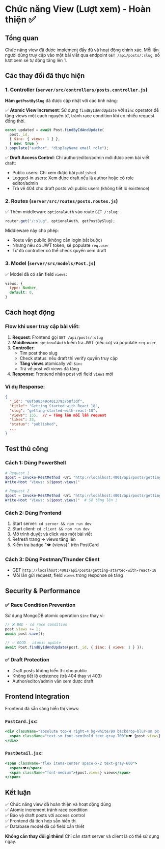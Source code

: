 # Chức năng View (Lượt xem) - Hoàn thiện ✅

## Tổng quan

Chức năng view đã được implement đầy đủ và hoạt động chính xác. Mỗi lần người dùng truy cập vào một bài viết qua endpoint `GET /api/posts/:slug`, số lượt xem sẽ tự động tăng lên 1.

## Các thay đổi đã thực hiện

### 1. Controller (`server/src/controllers/posts.controller.js`)

**Hàm `getPostBySlug`** đã được cập nhật với các tính năng:

✅ **Atomic View Increment**: Sử dụng `findByIdAndUpdate` với `$inc` operator để tăng views một cách nguyên tử, tránh race condition khi có nhiều request đồng thời.

```javascript
const updated = await Post.findByIdAndUpdate(
  post._id,
  { $inc: { views: 1 } },
  { new: true }
).populate("author", "displayName email role");
```

✅ **Draft Access Control**: Chỉ author/editor/admin mới được xem bài viết draft:

- Public users: Chỉ xem được bài `published`
- Logged-in users: Xem được draft nếu là author hoặc có role editor/admin
- Trả về 404 cho draft posts với public users (không tiết lộ existence)

### 2. Routes (`server/src/routes/posts.routes.js`)

✅ Thêm middleware `optionalAuth` vào route `GET /:slug`:

```javascript
router.get("/:slug", optionalAuth, getPostBySlug);
```

Middleware này cho phép:

- Route vẫn public (không cần login bắt buộc)
- Nhưng nếu có JWT token, sẽ populate `req.user`
- Từ đó controller có thể check quyền xem draft

### 3. Model (`server/src/models/Post.js`)

✅ Model đã có sẵn field `views`:

```javascript
views: {
  type: Number,
  default: 0,
}
```

## Cách hoạt động

### Flow khi user truy cập bài viết:

1. **Request**: Frontend gọi `GET /api/posts/:slug`
2. **Middleware**: `optionalAuth` kiểm tra JWT (nếu có) và populate `req.user`
3. **Controller**:
   - Tìm post theo slug
   - Check status: nếu draft thì verify quyền truy cập
   - **Tăng views** atomically với `$inc`
   - Trả về post với views đã tăng
4. **Response**: Frontend nhận post với field `views` mới

### Ví dụ Response:

```json
{
  "_id": "68fb98349c4013793758f3df",
  "title": "Getting Started with React 18",
  "slug": "getting-started-with-react-18",
  "views": 155,  // ← Tăng lên mỗi lần request
  "likes": 23,
  "status": "published",
  ...
}
```

## Test thủ công

### Cách 1: Dùng PowerShell

```powershell
# Request 1
$post = Invoke-RestMethod -Uri "http://localhost:4001/api/posts/getting-started-with-react-18"
Write-Host "Views: $($post.views)"

# Request 2
$post = Invoke-RestMethod -Uri "http://localhost:4001/api/posts/getting-started-with-react-18"
Write-Host "Views: $($post.views)"  # Sẽ tăng lên 1
```

### Cách 2: Dùng Frontend

1. Start server: `cd server && npm run dev`
2. Start client: `cd client && npm run dev`
3. Mở trình duyệt và click vào một bài viết
4. Refresh trang → views tăng lên
5. Kiểm tra badge "👁️ {views}" trên PostCard

### Cách 3: Dùng Postman/Thunder Client

- GET `http://localhost:4001/api/posts/getting-started-with-react-18`
- Mỗi lần gửi request, field `views` trong response sẽ tăng

## Security & Performance

### ✅ Race Condition Prevention

Sử dụng MongoDB atomic operation `$inc` thay vì:

```javascript
// ❌ BAD - có race condition
post.views += 1;
await post.save();

// ✅ GOOD - atomic update
await Post.findByIdAndUpdate(post._id, { $inc: { views: 1 } });
```

### ✅ Draft Protection

- Draft posts không hiển thị cho public
- Không tiết lộ existence (trả 404 thay vì 403)
- Author/editor/admin vẫn xem được draft

## Frontend Integration

Frontend đã sẵn sàng hiển thị views:

### `PostCard.jsx`:

```jsx
<div className="absolute top-4 right-4 bg-white/90 backdrop-blur-sm px-3 py-1.5 rounded-full shadow-lg z-20">
  <span className="text-sm font-semibold text-gray-700">👁️ {post.views}</span>
</div>
```

### `PostDetail.jsx`:

```jsx
<span className="flex items-center space-x-2 text-gray-600">
  <span>👁️</span>
  <span className="font-medium">{post.views} views</span>
</span>
```

## Kết luận

✅ Chức năng view đã hoàn thiện và hoạt động đúng  
✅ Atomic increment tránh race condition  
✅ Bảo vệ draft posts với access control  
✅ Frontend đã tích hợp sẵn hiển thị  
✅ Database model đã có field cần thiết

**Không cần thay đổi gì thêm!** Chỉ cần start server và client là có thể sử dụng ngay.
